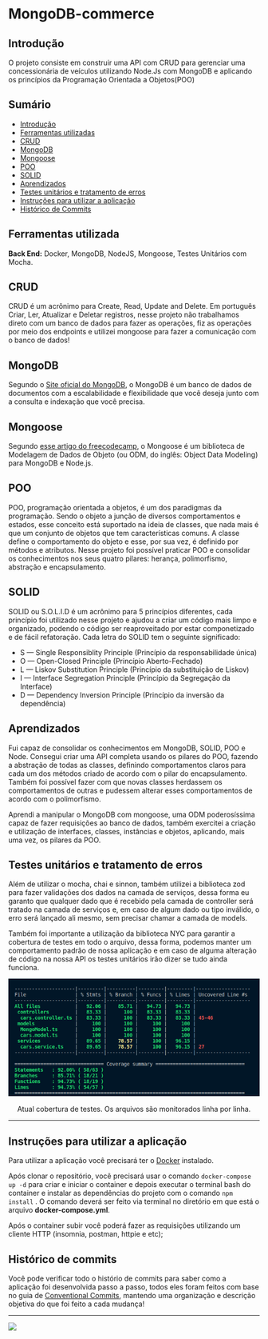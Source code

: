 # MongoDB-commerce

## Introdução

O projeto consiste em construir uma API com CRUD para gerenciar uma concessionária de veículos utilizando Node.Js com MongoDB e aplicando os princípios da Programação Orientada a Objetos(POO)

## Sumário

- [Introdução](#introdução)
- [Ferramentas utilizadas](#ferramentas-utilizada)
- [CRUD](#crud)
- [MongoDB](#mongodb)
- [Mongoose](#mongoose)
- [POO](#poo)
- [SOLID](#solid)
- [Aprendizados](#aprendizados)
- [Testes unitários e tratamento de erros](#testes-unitários-e-tratamento-de-erros)
- [Instruções para utilizar a aplicação](#instruções-para-utilizar-a-aplicação)
- [Histórico de Commits](#histórico-de-commits)

## Ferramentas utilizada

**Back End:** Docker, MongoDB, NodeJS, Mongoose, Testes Unitários com Mocha.

## CRUD

CRUD é um acrônimo para Create, Read, Update and Delete. Em português Criar, Ler, Atualizar e Deletar registros, nesse projeto não trabalhamos direto com um banco de dados para fazer as operações, fiz as operações por meio dos endpoints e utilizei mongoose para fazer a comunicação com o banco de dados!

## MongoDB

Segundo o [Site oficial do MongoDB](https://www.mongodb.com/pt-br/what-is-mongodb), o MongoDB é um banco de dados de documentos com a escalabilidade e flexibilidade que você deseja junto com a consulta e indexação que você precisa.

## Mongoose

Segundo [esse artigo do freecodecamp](https://www.freecodecamp.org/portuguese/news/introducao-ao-mongoose-para-mongodb/), o Mongoose é um biblioteca de Modelagem de Dados de Objeto (ou ODM, do inglês: Object Data Modeling) para MongoDB e Node.js.

## POO

POO, programação orientada a objetos, é um dos paradigmas da programação. Sendo o objeto a junção de diversos comportamentos e estados, esse conceito está suportado na ideia de classes, que nada mais é que um conjunto de objetos que tem características comuns. A classe define o comportamento do objeto e esse, por sua vez, é definido por métodos e atributos. Nesse projeto foi possível praticar POO e consolidar os conhecimentos nos seus quatro pilares: herança, polimorfismo, abstração e encapsulamento.

## SOLID

SOLID ou S.O.L.I.D é um acrônimo para 5 princípios diferentes, cada princípio foi utilizado nesse projeto e ajudou a criar um código mais limpo e organizado, podendo o código ser reaproveitado por estar componetizado e de fácil refatoração. Cada letra do SOLID tem o seguinte significado: 
- S — Single Responsiblity Principle (Princípio da responsabilidade única)
- O — Open-Closed Principle (Princípio Aberto-Fechado)
- L — Liskov Substitution Principle (Princípio da substituição de Liskov)
- I — Interface Segregation Principle (Princípio da Segregação da Interface)
- D — Dependency Inversion Principle (Princípio da inversão da dependência)

## Aprendizados

Fui capaz de consolidar os conhecimentos em MongoDB, SOLID, POO e Node. Consegui criar uma API completa usando os pilares do POO, fazendo a abstração de todas as classes, definindo comportamentos claros para cada um dos métodos criado de acordo com o pilar do encapsulamento. Também foi possível fazer com que novas classes herdassem os comportamentos de outras e pudessem alterar esses comportamentos de acordo com o polimorfismo.

Aprendi a manipular o MongoDB com mongoose, uma ODM poderosíssima capaz de fazer requisições ao banco de dados, também exercitei a criação e utilização de interfaces, classes, instâncias e objetos, aplicando, mais uma vez, os pilares da POO.

## Testes unitários e tratamento de erros

Além de utilizar o mocha, chai e sinnon, também utilizei a biblioteca zod para fazer validações dos dados na camada de serviços, dessa forma eu garanto que qualquer dado que é recebido pela camada de controller será tratado na camada de serviços e, em caso de algum dado ou tipo inválido, o erro será lançado ali mesmo, sem precisar chamar a camada de models.

Também foi importante a utilização da biblioteca NYC para garantir a cobertura de testes em todo o arquivo, dessa forma, podemos manter um comportamento padrão de nossa aplicação e em caso de alguma alteração de código na nossa API os testes unitários irão dizer se tudo ainda funciona.

<p align="center">
<img src="./samples/coverage.png" alt="coverage"/>
</p>
<p align="center">
Atual cobertura de testes. Os arquivos são monitorados linha por linha.
</p>
<hr />

## Instruções para utilizar a aplicação

Para utilizar a aplicação você precisará ter o [Docker](https://docs.docker.com/engine/install/ubuntu/) instalado.

Após clonar o repositório, você precisará usar o comando `docker-compose up -d` para criar e iniciar o container e depois executar o terminal bash do container e instalar as dependências do projeto com o comando `npm install` . O comando deverá ser feito via terminal no diretório em que está o arquivo **docker-compose.yml**.

Após o container subir você poderá fazer as requisições utilizando um cliente HTTP (insomnia, postman, httpie e etc);

## Histórico de commits

Você pode verificar todo o histório de commits para saber como a aplicação foi desenvolvida passo a passo, todos eles foram feitos com base no guia de [Conventional Commits](https://www.conventionalcommits.org/en/v1.0.0/), mantendo uma organização e descrição objetiva do que foi feito a cada mudança!
***
  <a href="https://www.linkedin.com/in/isaacalmeidafilho/">
    <img src="https://img.shields.io/badge/LinkedIn-0077B5?style=for-the-badge&logo=linkedin&logoColor=white" />
  </a>

